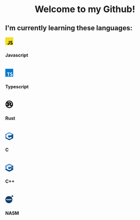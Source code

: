 <h1 align="center">Welcome to my Github!</h1>

## I'm currently learning these languages:

<img src="public/Javascript.png" alt="Javascript" width="25" height="25" /> <h4>Javascript</h4> <br /><img src="public/Typescript.png" alt="Typescript" width="25" height="25" /> <h4>Typescript</h4> <br /><img src="public/Rust.png" alt="Rust" width="25" height="25" /> <h4>Rust</h4> <br /><img src="public/C.png" alt="C" width="25" height="25" /> <h4>C</h4> <br /><img src="public/C++.png" alt="C++" width="25" height="25" /> <h4>C++</h4> <br /><img src="public/NASM.png" alt="NASM" width="25" height="25" /> <h4>NASM</h4> <br />
